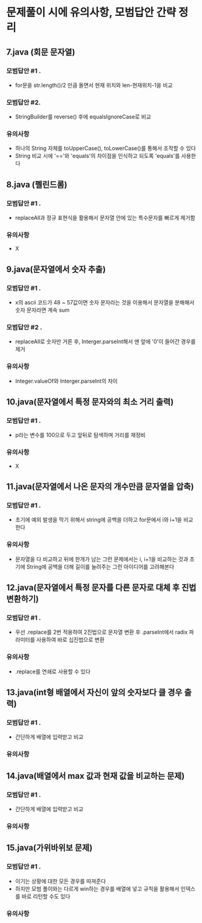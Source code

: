 #  문제풀이 시에 유의사항, 모범답안 간략 정리

## 7.java (회문 문자열)
### 모범답안 #1 .
- for문을 str.length()/2 만큼 돌면서 현재 위치와 len-현재위치-1을 비교
### 모범답안 #2.
- StringBuilder를 reverse() 후에 equalsIgnoreCase로 비교
### 유의사항
- 하나의 String 자체를 toUpperCase(), toLowerCase()를 통해서 조작할 수 있다 
- String 비교 시에 '=='와 'equals'의 차이점을 인식하고 되도록 'equals'를 사용한다 

## 8.java (펠린드롬)
### 모범답안 #1 .
- replaceAll과 정규 표현식을 활용해서 문자열 안에 있는 특수문자를 빠르게 제거함 
### 유의사항
- X

## 9.java(문자열에서 숫자 추출)
### 모범답안 #1 .
- x의 ascii 코드가 48 ~ 57값이면 숫자 문자라는 것을 이용해서 문자열을 분해해서 숫자 문자라면 계속 sum
### 모범답안 #2 .
- replaceAll로 숫자만 거른 후, Interger.parseInt해서 맨 앞에 '0'이 들어간 경우를 제거
 
### 유의사항
- Integer.valueOf와 Interger.parseInt의 차이

## 10.java(문자열에서 특정 문자와의 최소 거리 출력)
### 모범답안 #1 .
- p라는 변수를 100으로 두고 앞뒤로 탐색하며 거리를 재정비
### 유의사항
- X
## 11.java(문자열에서 나온 문자의 개수만큼 문자열을 압축)
### 모범답안 #1 .
- 초기에 예외 발생을 막기 위해서 string에 공백을 더하고 for문에서 i와 i+1을 비교한다
### 유의사항
- 문자열을 다 비교하고 뒤에 한개가 남는 그런 문제에서는 i, i+1을 비교하는 것과 초기에 String에 공백을 더해 길이를 늘려주는 그런 아이디어를 고려해본다

## 12.java(문자열에서 특정 문자를 다른 문자로 대체 후 진법 변환하기)
### 모범답안 #1 .
- 우선 .replace를 2번 적용하여 2진법으로 문자열 변환 후 .parseInt에서 radix 파라미터를 사용하여 바로 십진법으로 변환
### 유의사항
- .replace를 연쇄로 사용할 수 있다

## 13.java(int형 배열에서 자신이 앞의 숫자보다 클 경우 출력)
### 모범답안 #1 .
- 간단하게 배열에 입력받고 비교
### 유의사항

## 14.java(배열에서 max 값과 현재 값을 비교하는 문제)
### 모범답안 #1 .
- 간단하게 배열에 입력받고 비교
### 유의사항

## 15.java(가위바위보 문제)
### 모범답안 #1 .
- 이기는 상황에 대한 모든 경우를 따져준다
- 하지만 모범 풀이와는 다르게 win하는 경우를 배열에 넣고 규칙을 활용해서 인덱스를 바로 리턴할 수도 있다
### 유의사항